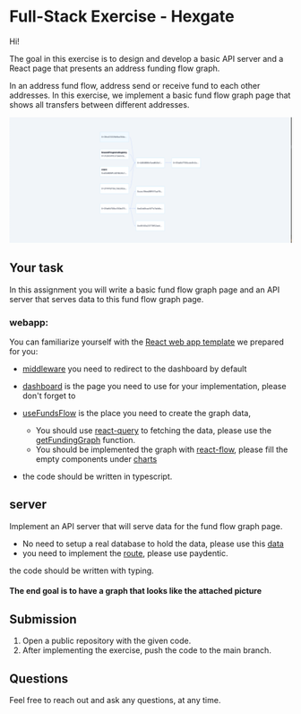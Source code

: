 # Full-Stack Exercise - Hexgate


Hi!

The goal in this exercise is to design and develop a basic API server and a React page that presents an address funding flow graph.

In an address fund flow, address send or receive fund to each other addresses. In this exercise, we implement a basic
fund flow graph page that shows all transfers between different addresses.

![image info](./pictures/fund-flow-graph.png)

## Your task

In this assignment you will write a basic fund flow graph page and an API server that serves data to this fund flow
graph page.

### webapp:
You can familiarize yourself with the [React web app template](/webapp) we prepared for you:

- [middleware](/webapp/src/middleware.ts) you need to redirect to the dashboard by default 
- [dashboard](/webapp/src/app/dashboard) is the page you need to use for your implementation, please don't forget to
  <!-- handle loading and error cases. -->
 - [useFundsFlow](/webapp/src/app/dashboard/hooks/useFundsFlow.ts) is the place you need to create the graph data, 
   - You should use [react-query](https://tanstack.com/query/v3/) to fetching the data, please use the [getFundingGraph](webapp/src/app/api/funding.ts) function. 
   - You should be implemented the graph with [react-flow](https://reactflow.dev/), please fill the empty components
     under [charts](webapp/src/app/components/charts)

- the code should be written in typescript.

## server

Implement an API server that will serve data for the fund flow graph page.

- No need to setup a real database to hold the data, please use this [data](/server/data.json)
- you need to implement the [route](/server/api/v1/funding/graph.py), please use paydentic.

the code should be written with typing.


#### The end goal is to have a graph that looks like the attached picture

## Submission

1. Open a public repository with the given code.
2. After implementing the exercise, push the code to the main branch.


## Questions

Feel free to reach out and ask any questions, at any time.